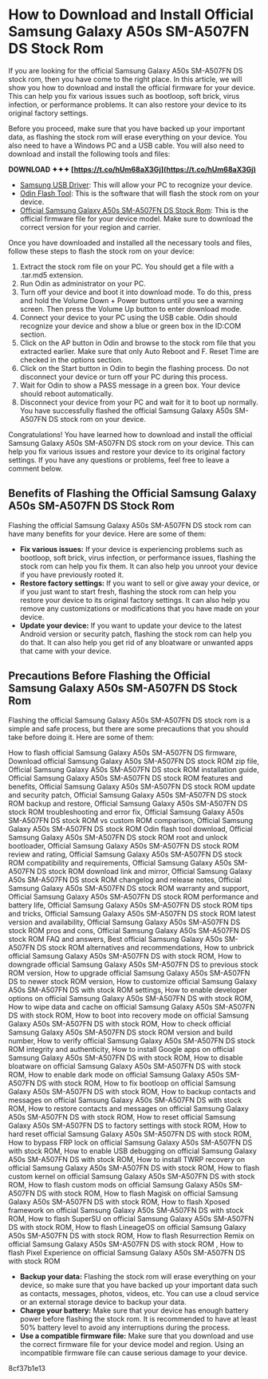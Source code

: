 # How to Download and Install Official Samsung Galaxy A50s SM-A507FN DS Stock Rom
 
If you are looking for the official Samsung Galaxy A50s SM-A507FN DS stock rom, then you have come to the right place. In this article, we will show you how to download and install the official firmware for your device. This can help you fix various issues such as bootloop, soft brick, virus infection, or performance problems. It can also restore your device to its original factory settings.
 
Before you proceed, make sure that you have backed up your important data, as flashing the stock rom will erase everything on your device. You also need to have a Windows PC and a USB cable. You will also need to download and install the following tools and files:
 
**DOWNLOAD ✦✦✦ [https://t.co/hUm68aX3Gj](https://t.co/hUm68aX3Gj)**


 
- [Samsung USB Driver](https://developer.samsung.com/mobile/android-usb-driver.html): This will allow your PC to recognize your device.
- [Odin Flash Tool](https://odindownload.com/): This is the software that will flash the stock rom on your device.
- [Official Samsung Galaxy A50s SM-A507FN DS Stock Rom](https://www.sammobile.com/samsung/galaxy-a50s/firmware/SM-A507FN/): This is the official firmware file for your device model. Make sure to download the correct version for your region and carrier.

Once you have downloaded and installed all the necessary tools and files, follow these steps to flash the stock rom on your device:

1. Extract the stock rom file on your PC. You should get a file with a .tar.md5 extension.
2. Run Odin as administrator on your PC.
3. Turn off your device and boot it into download mode. To do this, press and hold the Volume Down + Power buttons until you see a warning screen. Then press the Volume Up button to enter download mode.
4. Connect your device to your PC using the USB cable. Odin should recognize your device and show a blue or green box in the ID:COM section.
5. Click on the AP button in Odin and browse to the stock rom file that you extracted earlier. Make sure that only Auto Reboot and F. Reset Time are checked in the options section.
6. Click on the Start button in Odin to begin the flashing process. Do not disconnect your device or turn off your PC during this process.
7. Wait for Odin to show a PASS message in a green box. Your device should reboot automatically.
8. Disconnect your device from your PC and wait for it to boot up normally. You have successfully flashed the official Samsung Galaxy A50s SM-A507FN DS stock rom on your device.

Congratulations! You have learned how to download and install the official Samsung Galaxy A50s SM-A507FN DS stock rom on your device. This can help you fix various issues and restore your device to its original factory settings. If you have any questions or problems, feel free to leave a comment below.
  
## Benefits of Flashing the Official Samsung Galaxy A50s SM-A507FN DS Stock Rom
 
Flashing the official Samsung Galaxy A50s SM-A507FN DS stock rom can have many benefits for your device. Here are some of them:

- **Fix various issues:** If your device is experiencing problems such as bootloop, soft brick, virus infection, or performance issues, flashing the stock rom can help you fix them. It can also help you unroot your device if you have previously rooted it.
- **Restore factory settings:** If you want to sell or give away your device, or if you just want to start fresh, flashing the stock rom can help you restore your device to its original factory settings. It can also help you remove any customizations or modifications that you have made on your device.
- **Update your device:** If you want to update your device to the latest Android version or security patch, flashing the stock rom can help you do that. It can also help you get rid of any bloatware or unwanted apps that came with your device.

## Precautions Before Flashing the Official Samsung Galaxy A50s SM-A507FN DS Stock Rom
 
Flashing the official Samsung Galaxy A50s SM-A507FN DS stock rom is a simple and safe process, but there are some precautions that you should take before doing it. Here are some of them:
 
How to flash official Samsung Galaxy A50s SM-A507FN DS firmware,  Download official Samsung Galaxy A50s SM-A507FN DS stock ROM zip file,  Official Samsung Galaxy A50s SM-A507FN DS stock ROM installation guide,  Official Samsung Galaxy A50s SM-A507FN DS stock ROM features and benefits,  Official Samsung Galaxy A50s SM-A507FN DS stock ROM update and security patch,  Official Samsung Galaxy A50s SM-A507FN DS stock ROM backup and restore,  Official Samsung Galaxy A50s SM-A507FN DS stock ROM troubleshooting and error fix,  Official Samsung Galaxy A50s SM-A507FN DS stock ROM vs custom ROM comparison,  Official Samsung Galaxy A50s SM-A507FN DS stock ROM Odin flash tool download,  Official Samsung Galaxy A50s SM-A507FN DS stock ROM root and unlock bootloader,  Official Samsung Galaxy A50s SM-A507FN DS stock ROM review and rating,  Official Samsung Galaxy A50s SM-A507FN DS stock ROM compatibility and requirements,  Official Samsung Galaxy A50s SM-A507FN DS stock ROM download link and mirror,  Official Samsung Galaxy A50s SM-A507FN DS stock ROM changelog and release notes,  Official Samsung Galaxy A50s SM-A507FN DS stock ROM warranty and support,  Official Samsung Galaxy A50s SM-A507FN DS stock ROM performance and battery life,  Official Samsung Galaxy A50s SM-A507FN DS stock ROM tips and tricks,  Official Samsung Galaxy A50s SM-A507FN DS stock ROM latest version and availability,  Official Samsung Galaxy A50s SM-A507FN DS stock ROM pros and cons,  Official Samsung Galaxy A50s SM-A507FN DS stock ROM FAQ and answers,  Best official Samsung Galaxy A50s SM-A507FN DS stock ROM alternatives and recommendations,  How to unbrick official Samsung Galaxy A50s SM-A507FN DS with stock ROM,  How to downgrade official Samsung Galaxy A50s SM-A507FN DS to previous stock ROM version,  How to upgrade official Samsung Galaxy A50s SM-A507FN DS to newer stock ROM version,  How to customize official Samsung Galaxy A50s SM-A507FN DS with stock ROM settings,  How to enable developer options on official Samsung Galaxy A50s SM-A507FN DS with stock ROM,  How to wipe data and cache on official Samsung Galaxy A50s SM-A507FN DS with stock ROM,  How to boot into recovery mode on official Samsung Galaxy A50s SM-A507FN DS with stock ROM,  How to check official Samsung Galaxy A50s SM-A507FN DS stock ROM version and build number,  How to verify official Samsung Galaxy A50s SM-A507FN DS stock ROM integrity and authenticity,  How to install Google apps on official Samsung Galaxy A50s SM-A507FN DS with stock ROM,  How to disable bloatware on official Samsung Galaxy A50s SM-A507FN DS with stock ROM,  How to enable dark mode on official Samsung Galaxy A50s SM-A507FN DS with stock ROM,  How to fix bootloop on official Samsung Galaxy A50s SM-A507FN DS with stock ROM,  How to backup contacts and messages on official Samsung Galaxy A50s SM-A507FN DS with stock ROM,  How to restore contacts and messages on official Samsung Galaxy A50s SM-A507FN DS with stock ROM,  How to reset official Samsung Galaxy A50s SM-A507FN DS to factory settings with stock ROM,  How to hard reset official Samsung Galaxy A50s SM-A507FN DS with stock ROM,  How to bypass FRP lock on official Samsung Galaxy A50s SM-A507FN DS with stock ROM,  How to enable USB debugging on official Samsung Galaxy A50s SM-A507FN DS with stock ROM,  How to install TWRP recovery on official Samsung Galaxy A50s SM-A507FN DS with stock ROM,  How to flash custom kernel on official Samsung Galaxy A50s SM-A507FN DS with stock ROM,  How to flash custom mods on official Samsung Galaxy A50s SM-A507FN DS with stock ROM,  How to flash Magisk on official Samsung Galaxy A50s SM-A507FN DS with stock ROM,  How to flash Xposed framework on official Samsung Galaxy A50s SM-A507FN DS with stock ROM,  How to flash SuperSU on official Samsung Galaxy A50s SM-A507FN DS with stock ROM,  How to flash LineageOS on official Samsung Galaxy A50s SM-A507FN DS with stock ROM,  How to flash Resurrection Remix on official Samsung Galaxy A50s SM-A507FN DS with stock ROM ,  How to flash Pixel Experience on official Samsung Galaxy A50s SM-A507FN DS with stock ROM

- **Backup your data:** Flashing the stock rom will erase everything on your device, so make sure that you have backed up your important data such as contacts, messages, photos, videos, etc. You can use a cloud service or an external storage device to backup your data.
- **Charge your battery:** Make sure that your device has enough battery power before flashing the stock rom. It is recommended to have at least 50% battery level to avoid any interruptions during the process.
- **Use a compatible firmware file:** Make sure that you download and use the correct firmware file for your device model and region. Using an incompatible firmware file can cause serious damage to your device.

 8cf37b1e13
 

